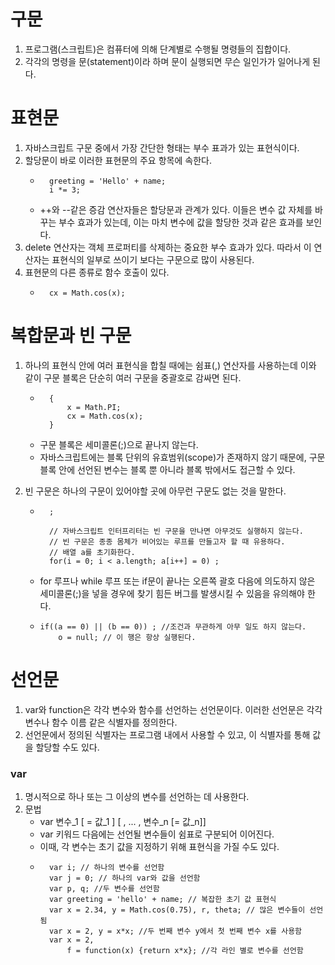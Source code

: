 # 구문
1. 프로그램(스크립트)은 컴퓨터에 의해 단계별로 수행될 명령들의 집합이다.
2. 각각의 명령을 문(statement)이라 하며 문이 실행되면 무슨 일인가가 일어나게 된다.

# 표현문
1. 자바스크립트 구문 중에서 가장 간단한 형태는 부수 표과가 있는 표현식이다.
2. 할당문이 바로 이러한 표현문의 주요 항목에 속한다.
    - ```
        greeting = 'Hello' + name;
        i *= 3;
        ```
    - ++와 --같은 증감 연산자들은 할당문과 관계가 있다. 이들은 변수 값 자체를 바꾸는 부수 효과가 있는데, 이는 마치 변수에 값을 할당한 것과 같은 효과를 보인다.
3. delete 연산자는 객체 프로퍼티를 삭제하는 중요한 부수 효과가 있다. 따라서 이 연산자는 표현식의 일부로 쓰이기 보다는 구문으로 많이 사용된다.
4. 표현문의 다른 종류로 함수 호출이 있다.
    - ```
        cx = Math.cos(x);
        ```

# 복합문과 빈 구문
1. 하나의 표현식 안에 여러 표현식을 합칠 때에는 쉼표(,) 연산자를 사용하는데 이와 같이 구문 블록은 단순히 여러 구문을 중괄호로 감싸면 된다.
    - ```
        {
            x = Math.PI;
            cx = Math.cos(x);
        }
        ```
    - 구문 블록은 세미콜론(;)으로 끝나지 않는다.
    - 자바스크립트에는 블록 단위의 유효범위(scope)가 존재하지 않기 때문에, 구문 블록 안에 선언된 변수는 블록 뿐 아니라 블록 밖에서도 접근할 수 있다.

2. 빈 구문은 하나의 구문이 있어야할 곳에 아무런 구문도 없는 것을 말한다.
    - ```
        ;

        // 자바스크립트 인터프리터는 빈 구문을 만나면 아무것도 실행하지 않는다.
        // 빈 구문은 종종 몸체가 비어있는 루프를 만들고자 할 때 유용하다.
        // 배열 a를 초기화한다.
        for(i = 0; i < a.length; a[i++] = 0) ;
        ```
    - for 루프나 while 루프 또는 if문이 끝나는 오른쪽 괄호 다음에 의도하지 않은 세미콜론(;)을 넣을 경우에 찾기 힘든 버그를 발생시킬 수 있음을 유의해야 한다.
    -   ```
        if((a == 0) || (b == 0)) ; //조건과 무관하게 아무 일도 하지 않는다.
            o = null; // 이 행은 항상 실행된다.
        ```

# 선언문
1. var와 function은 각각 변수와 함수를 선언하는 선언문이다. 이러한 선언문은 각각 변수나 함수 이름 같은 식별자를 정의한다.
2. 선언문에서 정의된 식별자는 프로그램 내에서 사용할 수 있고, 이 식별자를 통해 값을 할당할 수도 있다.

### var
1. 명시적으로 하나 또는 그 이상의 변수를 선언하는 데 사용한다.
2. 문법
    - var 변수_1 [ = 값_1 ] [ , ... , 변수_n [= 값_n]]
    - var 키워드 다음에는 선언될 변수들이 쉼표로 구분되어 이어진다.
    - 이때, 각 변수는 초기 값을 지정하기 위해 표현식을 가질 수도 있다.
    - ```
        var i; // 하나의 변수를 선언함
        var j = 0; // 하나의 var와 값을 선언함
        var p, q; //두 변수를 선언함
        var greeting = 'hello' + name; // 복잡한 초기 값 표현식
        var x = 2.34, y = Math.cos(0.75), r, theta; // 많은 변수들이 선언됨
        var x = 2, y = x*x; //두 번째 변수 y에서 첫 번째 변수 x를 사용함
        var x = 2,
            f = function(x) {return x*x}; //각 라인 별로 변수를 선언함
        ```
